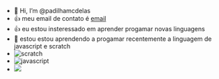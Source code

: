 - 👋 Hi, I’m @padilhamcdelas
- :+1: meu email de contato é [email](guilherme.padilha22@escola.pr.gov.br)
- 👍 eu estou insteressado em aprender progamar novas linguagens
- 🌱 estou estou aprendendo a progamar recentemente a linguagem de javascript e scratch
- ![scratch](https://img.shields.io/badge/Scratch-4D97FF?style=for-the-badge&logo=Scratch&logoColor=white)
- ![javascript](https://img.shields.io/badge/JavaScript-323330?style=for-the-badge&logo=javascript&logoColor=F7DF1E)
- <img src="https://img.shields.io/badge/JavaScript-323330?style=for-the-badge&logo=javascript&logoColor=F7DF1E" />
